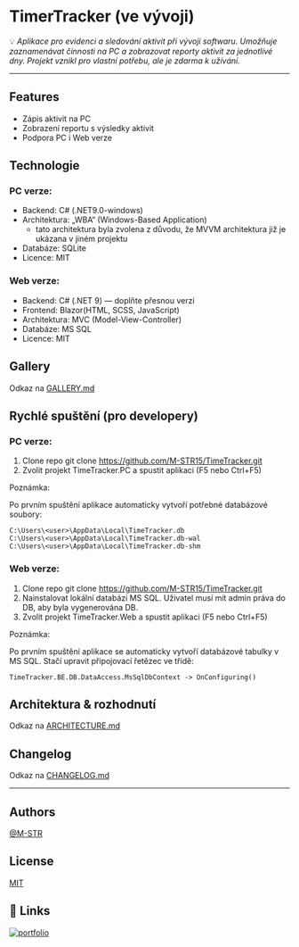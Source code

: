 
# TimerTracker (ve vývoji)

💡 *Aplikace pro evidenci a sledování aktivit při vývoji softwaru. Umožňuje zaznamenávat činnosti na PC a zobrazovat reporty aktivit za jednotlivé dny. Projekt vznikl pro vlastní potřebu, ale je zdarma k užívání.*

---

## Features

- Zápis aktivit na PC
- Zobrazení reportu s výsledky aktivit
- Podpora PC i Web verze

## Technologie

### PC verze:
- Backend: C# (.NET9.0-windows)
- Architektura: „WBA“ (Windows-Based Application)
    - tato architektura byla zvolena z důvodu, že MVVM architektura již je ukázana v jiném projektu
- Databáze: SQLite
- Licence: MIT

### Web verze:
- Backend: C# (.NET 9) — doplňte přesnou verzi
- Frontend: Blazor(HTML, SCSS, JavaScript)
- Architektura: MVC (Model-View-Controller)
- Databáze: MS SQL
- Licence: MIT

## Gallery

Odkaz na [GALLERY.md](GALLERY.md)

## Rychlé spuštění (pro developery)

### PC verze:
1. Clone repo
   git clone https://github.com/M-STR15/TimeTracker.git
2. Zvolit projekt TimeTracker.PC a spustit aplikaci (F5 nebo Ctrl+F5)

Poznámka:

Po prvním spuštění aplikace automaticky vytvoří potřebné databázové soubory:

```
C:\Users\<user>\AppData\Local\TimeTracker.db
C:\Users\<user>\AppData\Local\TimeTracker.db-wal
C:\Users\<user>\AppData\Local\TimeTracker.db-shm
```
### Web verze:
1. Clone repo
   git clone https://github.com/M-STR15/TimeTracker.git
2. Nainstalovat lokální databázi MS SQL. Uživatel musí mít admin práva do DB, aby byla vygenerována DB.
3. Zvolit projekt TimeTracker.Web a spustit aplikaci (F5 nebo Ctrl+F5) 

Poznámka:

Po prvním spuštění aplikace se automaticky vytvoří databázové tabulky v MS SQL.
Stačí upravit připojovací řetězec ve třídě:
```
TimeTracker.BE.DB.DataAccess.MsSqlDbContext -> OnConfiguring()
```
## Architektura & rozhodnutí

Odkaz na [ARCHITECTURE.md](ARCHITECTURE.md)

## Changelog

Odkaz na [CHANGELOG.md](CHANGELOG.md)

---

## Authors

[@M-STR](https://github.com/M-STR15)


## License

[MIT](https://choosealicense.com/licenses/mit/)

## 🔗 Links
[![portfolio](https://img.shields.io/badge/GitHub-100000?style=for-the-badge&logo=github&logoColor=white)](https://github.com/M-STR15/TimeTracker)